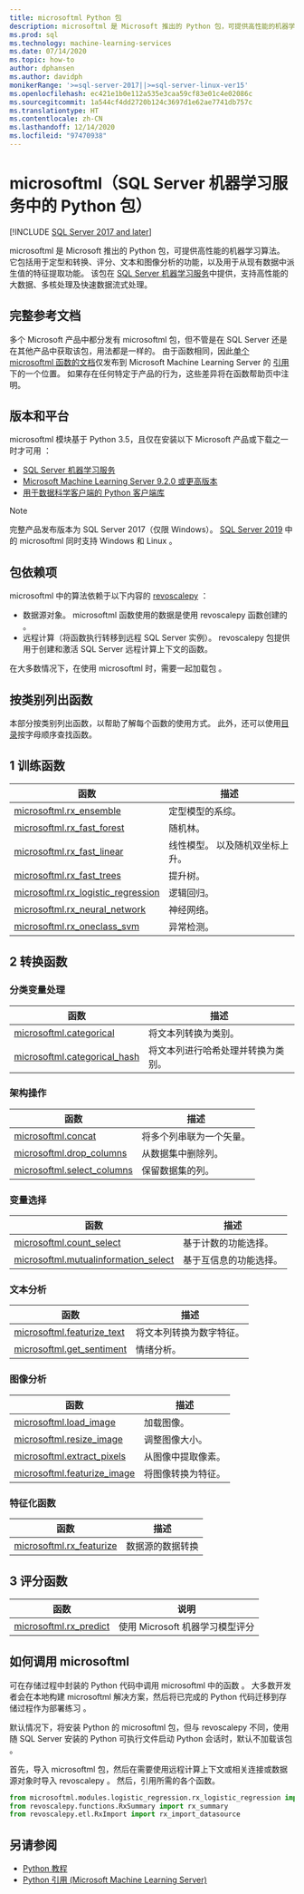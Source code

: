 ```yaml
---
title: microsoftml Python 包
description: microsoftml 是 Microsoft 推出的 Python 包，可提供高性能的机器学习算法。 它包括用于定型和转换、评分、文本和图像分析的功能，以及用于从现有数据中派生值的特征提取功能。 该包在 SQL Server 机器学习服务中提供。
ms.prod: sql
ms.technology: machine-learning-services
ms.date: 07/14/2020
ms.topic: how-to
author: dphansen
ms.author: davidph
monikerRange: '>=sql-server-2017||>=sql-server-linux-ver15'
ms.openlocfilehash: ec421e1b0e112a535e3caa59cf83e01c4e02086c
ms.sourcegitcommit: 1a544cf4dd2720b124c3697d1e62ae7741db757c
ms.translationtype: HT
ms.contentlocale: zh-CN
ms.lasthandoff: 12/14/2020
ms.locfileid: "97470938"
---
```

# <a name="microsoftml-python-package-in-sql-server-machine-learning-services"></a>microsoftml（SQL Server 机器学习服务中的 Python 包）
[!INCLUDE [SQL Server 2017 and later](../../includes/applies-to-version/sqlserver2017.md)]

microsoftml 是 Microsoft 推出的 Python 包，可提供高性能的机器学习算法。 它包括用于定型和转换、评分、文本和图像分析的功能，以及用于从现有数据中派生值的特征提取功能。 该包在 [SQL Server 机器学习服务](../sql-server-machine-learning-services.md)中提供，支持高性能的大数据、多核处理及快速数据流式处理。

## <a name="full-reference-documentation"></a>完整参考文档

多个 Microsoft 产品中都分发有 microsoftml 包，但不管是在 SQL Server 还是在其他产品中获取该包，用法都是一样的。 由于函数相同，因此[单个 microsoftml 函数的文档](/machine-learning-server/python-reference/microsoftml/microsoftml-package)仅发布到 Microsoft Machine Learning Server 的 [ 引用](/machine-learning-server/python-reference/introducing-python-package-reference)下的一个位置。 如果存在任何特定于产品的行为，这些差异将在函数帮助页中注明。

## <a name="versions-and-platforms"></a>版本和平台

microsoftml 模块基于 Python 3.5，且仅在安装以下 Microsoft 产品或下载之一时才可用  ：

+ [SQL Server 机器学习服务](../install/sql-machine-learning-services-windows-install.md)
+ [Microsoft Machine Learning Server 9.2.0 或更高版本](/machine-learning-server/)
+ [用于数据科学客户端的 Python 客户端库](setup-python-client-tools-sql.md)

> [!NOTE]
> 完整产品发布版本为 SQL Server 2017（仅限 Windows）。 [SQL Server 2019](../../linux/sql-server-linux-setup-machine-learning.md) 中的 microsoftml 同时支持 Windows 和 Linux  。

## <a name="package-dependencies"></a>包依赖项

microsoftml 中的算法依赖于以下内容的 [revoscalepy](ref-py-revoscalepy.md)  ：

+ 数据源对象。 microsoftml 函数使用的数据是使用 revoscalepy 函数创建的   。
+ 远程计算（将函数执行转移到远程 SQL Server 实例）。 revoscalepy 包提供用于创建和激活 SQL Server 远程计算上下文的函数。

在大多数情况下，在使用 microsoftml 时，需要一起加载包  。

## <a name="functions-by-category"></a>按类别列出函数

本部分按类别列出函数，以帮助了解每个函数的使用方式。 此外，还可以使用[目录](/machine-learning-server/python-reference/introducing-python-package-reference)按字母顺序查找函数。

## <a name="1-training-functions"></a>1 训练函数

| 函数 | 描述 |
|----------|-------------|
|[microsoftml.rx_ensemble](/machine-learning-server/python-reference/microsoftml/rx-ensemble) | 定型模型的系综。 |
|[microsoftml.rx_fast_forest](/machine-learning-server/python-reference/microsoftml/rx-fast-forest)  | 随机林。 |
|[microsoftml.rx_fast_linear](/machine-learning-server/python-reference/microsoftml/rx-fast-linear) | 线性模型。 以及随机双坐标上升。 |
|[microsoftml.rx_fast_trees](/machine-learning-server/python-reference/microsoftml/rx-fast-trees) | 提升树。 |
|[microsoftml.rx_logistic_regression](/machine-learning-server/python-reference/microsoftml/rx-logistic-regression) | 逻辑回归。 |
|[microsoftml.rx_neural_network](/machine-learning-server/python-reference/microsoftml/rx-neural-network) | 神经网络。 |
|[microsoftml.rx_oneclass_svm](/machine-learning-server/python-reference/microsoftml/rx-oneclass-svm) | 异常检测。 |

<a name="ml-transforms"></a>

## <a name="2-transform-functions"></a>2 转换函数

### <a name="categorical-variable-handling"></a>分类变量处理

| 函数 | 描述 |
|----------|-------------|
|[microsoftml.categorical](/machine-learning-server/python-reference/microsoftml/categorical) | 将文本列转换为类别。 |
|[microsoftml.categorical_hash](/machine-learning-server/python-reference/microsoftml/categorical-hash) | 将文本列进行哈希处理并转换为类别。 |

### <a name="schema-manipulation"></a>架构操作

| 函数 | 描述 |
|----------|-------------|
|[microsoftml.concat](/machine-learning-server/python-reference/microsoftml/concat) | 将多个列串联为一个矢量。 |
|[microsoftml.drop_columns](/machine-learning-server/python-reference/microsoftml/drop-columns) | 从数据集中删除列。 |
|[microsoftml.select_columns](/machine-learning-server/python-reference/microsoftml/select-columns) | 保留数据集的列。 |


### <a name="variable-selection"></a>变量选择

| 函数 | 描述 |
|----------|-------------|
|[microsoftml.count_select](/machine-learning-server/python-reference/microsoftml/count-select) |基于计数的功能选择。 |
|[microsoftml.mutualinformation_select](/machine-learning-server/python-reference/microsoftml/mutualinformation-select) | 基于互信息的功能选择。 |


### <a name="text-analytics"></a>文本分析

| 函数 | 描述 |
|----------|-------------|
|[microsoftml.featurize_text](/machine-learning-server/python-reference/microsoftml/featurize-text) | 将文本列转换为数字特征。 |
|[microsoftml.get_sentiment](/machine-learning-server/python-reference/microsoftml/get-sentiment) | 情绪分析。 |


### <a name="image-analytics"></a>图像分析 

| 函数 | 描述 |
|----------|-------------|
|[microsoftml.load_image](/machine-learning-server/python-reference/microsoftml/load-image) | 加载图像。 |
|[microsoftml.resize_image](/machine-learning-server/python-reference/microsoftml/resize-image) | 调整图像大小。 |
|[microsoftml.extract_pixels](/machine-learning-server/python-reference/microsoftml/extract-pixels) | 从图像中提取像素。 |
|[microsoftml.featurize_image](/machine-learning-server/python-reference/microsoftml/featurize-image) | 将图像转换为特征。 |

### <a name="featurization-functions"></a>特征化函数

| 函数 | 描述 |
|----------|-------------|
|[microsoftml.rx_featurize](/machine-learning-server/python-reference/microsoftml/rx-featurize) | 数据源的数据转换 |

<a name="ml-scoring"></a>

## <a name="3-scoring-functions"></a>3 评分函数

| 函数 | 说明 |
|----------|-------------|
|[microsoftml.rx_predict](/machine-learning-server/python-reference/microsoftml/rx-predict) | 使用 Microsoft 机器学习模型评分 |

## <a name="how-to-call-microsoftml"></a>如何调用 microsoftml

可在存储过程中封装的 Python 代码中调用 microsoftml 中的函数  。 大多数开发者会在本地构建 microsoftml 解决方案，然后将已完成的 Python 代码迁移到存储过程作为部署练习  。

默认情况下，将安装 Python 的 microsoftml 包，但与 revoscalepy 不同，使用随 SQL Server 安装的 Python 可执行文件启动 Python 会话时，默认不加载该包   。

首先，导入 microsoftml 包，然后在需要使用远程计算上下文或相关连接或数据源对象时导入 revoscalepy   。 然后，引用所需的各个函数。

```python
from microsoftml.modules.logistic_regression.rx_logistic_regression import rx_logistic_regression
from revoscalepy.functions.RxSummary import rx_summary
from revoscalepy.etl.RxImport import rx_import_datasource
```

## <a name="see-also"></a>另请参阅

+ [Python 教程](../tutorials/python-tutorials.md)
+ [Python 引用 (Microsoft Machine Learning Server)](/machine-learning-server/python-reference/introducing-python-package-reference)